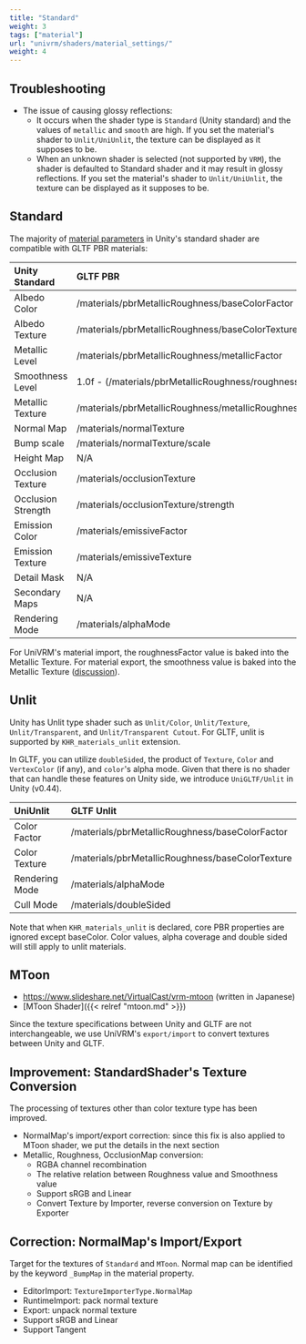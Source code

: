```yaml
---
title: "Standard"
weight: 3
tags: ["material"]
url: "univrm/shaders/material_settings/"
weight: 4
---
```


## Troubleshooting

* The issue of causing glossy reflections:
    * It occurs when the shader type is `Standard` (Unity standard) and the values of `metallic` and `smooth` are high. If you set the material's shader to `Unlit/UniUnlit`, the texture can be displayed as it supposes to be.
    * When an unknown shader is selected (not supported by `VRM`), the shader is defaulted to Standard shader and it may result in glossy reflections. If you set the material's shader to `Unlit/UniUnlit`, the texture can be displayed as it supposes to be.

## Standard

The majority of [material parameters](https://docs.unity3d.com/Manual/StandardShaderMaterialParameters.html) in Unity's standard shader are compatible with GLTF PBR materials:

| Unity Standard      | GLTF PBR                                                 |
|:--------------------|:---------------------------------------------------------|
| Albedo Color        | /materials/pbrMetallicRoughness/baseColorFactor          |
| Albedo Texture      | /materials/pbrMetallicRoughness/baseColorTexture         |
| Metallic Level      | /materials/pbrMetallicRoughness/metallicFactor           |
| Smoothness Level    | 1.0f - (/materials/pbrMetallicRoughness/roughnessFactor) |
| Metallic Texture    | /materials/pbrMetallicRoughness/metallicRoughnessTexture |
| Normal Map          | /materials/normalTexture                                 |
| Bump scale          | /materials/normalTexture/scale                           |
| Height Map          | N/A                                                      |
| Occlusion Texture   | /materials/occlusionTexture                              |
| Occlusion Strength  | /materials/occlusionTexture/strength                     |
| Emission Color      | /materials/emissiveFactor                                |
| Emission Texture    | /materials/emissiveTexture                               |
| Detail Mask         | N/A                                                      |
| Secondary Maps      | N/A                                                      |
| Rendering Mode      | /materials/alphaMode                                     |

For UniVRM's material import, the roughnessFactor value is baked into the Metallic Texture. For material export, the smoothness value is baked into the Metallic Texture ([discussion](https://github.com/vrm-c/UniVRM/pull/222)).

## Unlit
Unity has Unlit type shader such as `Unlit/Color`, `Unlit/Texture`, `Unlit/Transparent`, and `Unlit/Transparent Cutout`. For GLTF, unlit is supported by `KHR_materials_unlit` extension.

In GLTF, you can utilize `doubleSided`, the product of `Texture`, `Color` and `VertexColor` (if any), and `color`'s alpha mode. Given that there is no shader that can handle these features on Unity side, we introduce `UniGLTF/Unlit` in Unity (v0.44).

| UniUnlit            | GLTF Unlit                                               |
|:--------------------|:---------------------------------------------------------|
| Color Factor        | /materials/pbrMetallicRoughness/baseColorFactor          |
| Color Texture       | /materials/pbrMetallicRoughness/baseColorTexture         |
| Rendering Mode      | /materials/alphaMode                                     |
| Cull Mode           | /materials/doubleSided                                   |

Note that when `KHR_materials_unlit` is declared, core PBR properties are ignored except baseColor. Color values, alpha coverage and double sided will still apply to unlit materials.

## MToon
* https://www.slideshare.net/VirtualCast/vrm-mtoon (written in Japanese)
* [MToon Shader]({{< relref "mtoon.md" >}})  

Since the texture specifications between Unity and GLTF are not interchangeable, we use UniVRM's `export/import` to convert textures between Unity and GLTF. 

## Improvement: StandardShader's Texture Conversion

The processing of textures other than color texture type has been improved.

* NormalMap's import/export correction: since this fix is also applied to MToon shader, we put the details in the next section
* Metallic, Roughness, OcclusionMap conversion:
    * RGBA channel recombination
    * The relative relation between Roughness value and Smoothness value
    * Support sRGB and Linear
    * Convert Texture by Importer, reverse conversion on Texture by Exporter

## Correction: NormalMap's Import/Export

Target for the textures of `Standard` and `MToon`.
Normal map can be identified by the keyword `_BumpMap` in the material property.

* EditorImport: `TextureImporterType.NormalMap`
* RuntimeImport: pack normal texture
* Export: unpack normal texture
* Support sRGB and Linear 
* Support Tangent
